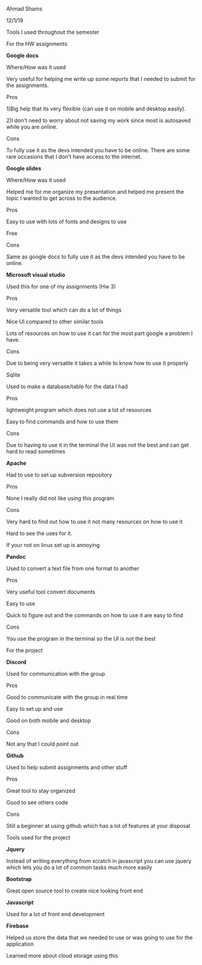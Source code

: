 Ahmad Shams

12/1/19

Tools I used throughout the semester

For the HW assignments

**Google docs**

Where/How was it used

Very useful for helping me write up some reports that I needed to submit
for the assignments.

Pros

1)Big help that its very flexible (can use it on mobile and desktop
easily).

2)I don\'t need to worry about not saving my work since most is
autosaved while you are online.

Cons

To fully use it as the devs intended you have to be online. There are
some rare occasions that I don\'t have access to the internet.

**Google slides**

Where/How was it used

Helped me for me organize my presentation and helped me present the
topic I wanted to get across to the audience.

Pros

Easy to use with lots of fonts and designs to use

Free

Cons

Same as google docs to fully use it as the devs intended you have to be
online.

**Microsoft visual studio**

Used this for one of my assignments (Hw 3)

Pros

Very versatile tool which can do a lot of things

Nice UI compared to other similar tools

Lots of resources on how to use it can for the most part google a
problem I have.

Cons

Due to being very versatile it takes a while to know how to use it
properly

Sqlite

Used to make a database/table for the data I had

Pros

lightweight program which does not use a lot of resources

Easy to find commands and how to use them

Cons

Due to having to use it in the terminal the UI was not the best and can
get hard to read sometimes

**Apache**

Had to use to set up subversion repository

Pros

None I really did not like using this program

Cons

Very hard to find out how to use it not many resources on how to use it

Hard to see the uses for it.

If your not on linux set up is annoying

**Pandoc**

Used to convert a text file from one format to another

Pros

Very useful tool convert documents

Easy to use

Quick to figure out and the commands on how to use it are easy to find

Cons

You use the program in the terminal so the UI is not the best

For the project

**Discord**

Used for communication with the group

Pros

Good to communicate with the group in real time

Easy to set up and use

Good on both mobile and desktop

Cons

Not any that I could point out

**Github**

Used to help submit assignments and other stuff

Pros

Great tool to stay organized

Good to see others code

Cons

Still a beginner at using github which has a lot of features at your
disposal

Tools used for the project

**Jquery**

Instead of writing everything from scratch in javascript you can use
jquery which lets you do a lot of common tasks much more easily

**Bootstrap**

Great open source tool to create nice looking front end

**Javascript**

Used for a lot of front end development

**Firebase**

Helped us store the data that we needed to use or was going to use for
the application

Learned more about cloud storage using this
